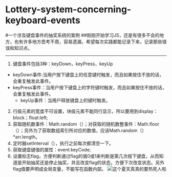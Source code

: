 # Lottery-system-concerning-keyboard-events
#一个涉及键盘事件的抽奖系统的案例
##刚刚开始学习JS，还是有很多不会的地方，也有许多地方思考不周，容易遗漏，希望每次实践都能记录下来，记录那些错误和知识点。
***
1. 键盘事件包括3种：keyDown，keyPress，keyUp
* keyDown事件:当用户按下键盘上的任意键时触发，而且如果按住不放的话，会重复触发此事件。
* keyPress事件：当用户按下键盘上的字符键时触发，而且如果按住不放的话，会重复触发此事件。
    * keyUp事件：当用户释放键盘上的键时触发。
2. 行级元素的宽度不可设置，块级元素不能同行显示，所以要用到display：block；float:left;
3. 获取随机数事件：Math.random（）；对获取的随机数整事件：Math.floor（）；另外为了获取数组索引所对应的数值，应该Math.random（）*arr.length。
4. 定时器setInterval（），执行之前每次都清空一下。
5. 获取键盘键值的属性：event.keyCode;
6. 设置标志flag，方便判断通过flag的值0或1来判断是第几次按下键盘，从而知道是开始抽奖还是停止抽奖，并且改变flag的状态，方便下次改变状态。另外flag值要声明成全局变量，不能写在函数内部。
   ![](http://pic.58pic.com/58pic/13/01/22/12m58PICQZH.jpg "这个夏天真真的要热死人啦")






